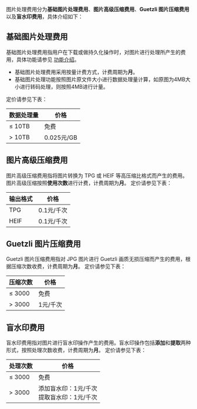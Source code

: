 图片处理费用分为**基础图片处理费用**、**图片高级压缩费用**、**Guetzli 图片压缩费用**以及**盲水印费用**，具体介绍如下：

## 基础图片处理费用

基础图片处理费用指用户在下载或做持久化操作时，对图片进行处理所产生的费用，具体功能请参见 [功能介绍](https://cloud.tencent.com/document/product/460/6963)。

- 基础图片处理费用采用按量计费方式，计费周期为**月**。
- 基础图片处理功能按照图片原文件大小进行数据处理量计算，如原图为4MB大小进行转码处理，则按照4MB进行计量。

定价请参见下表：

| 数据处理量 | 价格       |
| ---------- | ---------- |
| ≤ 10TB      | 免费       |
| > 10TB      | 0.025元/GB |

## 图片高级压缩费用

图片高级压缩费用指将图片转换为 TPG 或 HEIF 等高压缩比格式而产生的费用。图片高级压缩按照**使用次数**进行计费，计费周期为**月**。
定价请参见下表：

| 输出格式 | 价格       |
| -------- | ---------- |
| TPG      | 0.1元/千次 |
| HEIF     | 0.1元/千次 |


## Guetzli 图片压缩费用

Guetzli 图片压缩费用指对 JPG 图片进行 Guetzli 画质无损压缩而产生的费用，根据压缩次数收费，计费周期为**月**。
定价请参见下表：

| 压缩次数 | 价格     |
| -------- | -------- |
| ≤ 3000    | 免费     |
| > 3000    | 1元/千次 |


## 盲水印费用

盲水印费用指对图片进行盲水印操作产生的费用。盲水印操作包括**添加**和**提取**两种形式，按照处理次数收费，计费周期为**月**。
定价请参见下表：

| 处理次数 | 价格                                        |
| -------- | ------------------------------------------- |
| ≤ 3000    | 免费                                        |
| > 3000    | 添加盲水印：1元/千次 <br>提取盲水印：1元/千次 |
